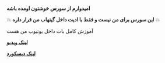 **امیدوارم از سورس خوشتون اومده باشه**

💥 **این سورس برای من نیست و فقط با ادیت داخل گیتهاب من قرار داره** 💥

آموزش کامل بات داخل یوتیوب من هست 

**[لینک ویدیو](https://youtu.be/Blb1-iz9HvE)**

**[لینک دیسکورد](https://discord.gg/hungrystudio)**


